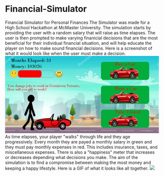# Financial-Simulator
Financial Simulator for Personal Finances
The Simulator was made for a High School Hackathon at McMaster University. The simulation starts by providing the user 
with a random salary that will raise as time elapses. The user is then prompted to make varying finanicial decisions that 
are the most beneficial for their individual financial situation, and will help educate the player on how to make sound 
financial decisions. 
Here is a screenshot of what it would look like when the user must make a decision. 
![](Images/Choices.png)
As time elapses, your player "walks" through life and they age progressively. Every month they are payed a monthly salary in green and they must pay monthly expenses in red. This includes insurance, taxes, and miscellaneous expenses. There is also a "happiness" meter that increases or decreases depending what decisions you make. The aim of the simulation is to find a compromise between making the most money and keeping a happy lifestyle. Here is a GIF of what it looks like all together.
![](Images/motion.gif)

